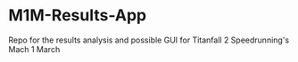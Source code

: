 # M1M-Results-App
Repo for the results analysis and possible GUI for Titanfall 2 Speedrunning's Mach 1 March
